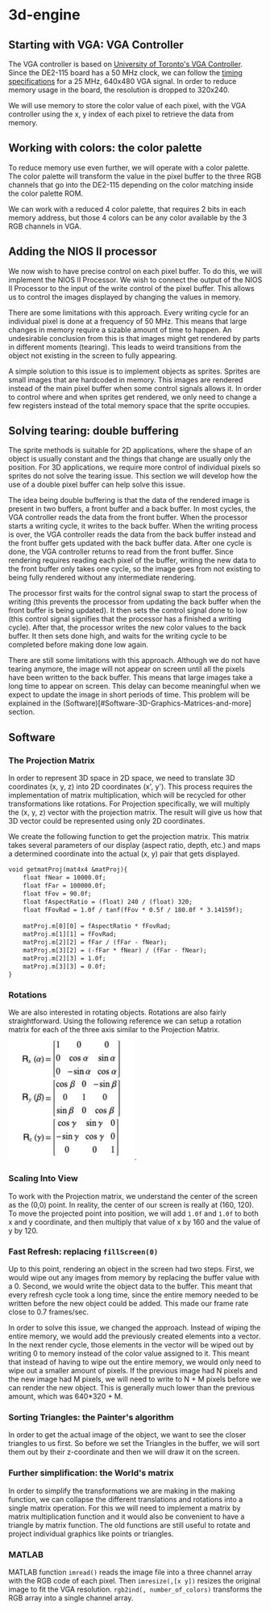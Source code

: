 # 3d-engine

## Starting with VGA: VGA Controller

The VGA controller is based on [University of Toronto's VGA Controller](https://www.eecg.utoronto.ca/~jayar/ece241_08F/vga/). Since the DE2-115 board has a 50 MHz clock, we can follow the [timing specifications](http://tinyvga.com/vga-timing/640x480@60Hz) for a 25 MHz, 640x480 VGA signal. In order to reduce memory usage in the board, the resolution is dropped to 320x240.

We will use memory to store the color value of each pixel, with the VGA controller using the x, y index of each pixel to retrieve the data from memory.

## Working with colors: the color palette

To reduce memory use even further, we will operate with a color palette. The color palette will transform the value in the pixel buffer to the three RGB channels that go into the DE2-115 depending on the color matching inside the color palette ROM.

We can work with a reduced 4 color palette, that requires 2 bits in each memory address, but those 4 colors can be any color available by the 3 RGB channels in VGA.

## Adding the NIOS II processor

We now wish to have precise control on each pixel buffer. To do this, we will implement the NIOS II Processor. We wish to connect the output of the NIOS II Processor to the input of the write control of the pixel buffer. This allows us to control the images displayed by changing the values in memory.

There are some limitations with this approach. Every writing cycle for an individual pixel is done at a frequency of 50 MHz. This means that large changes in memory require a sizable amount of time to happen. An undesirable conclusion from this is that images might get rendered by parts in different moments (tearing). This leads to weird transitions from the object not existing in the screen to fully appearing.

A simple solution to this issue is to implement objects as sprites. Sprites are small images that are hardcoded in memory. This images are rendered instead of the main pixel buffer when some control signals allows it. In order to control where and when sprites get rendered, we only need to change a few registers instead of the total memory space that the sprite occupies.

## Solving tearing: double buffering

The sprite methods is suitable for 2D applications, where the shape of an object is usually constant and the things that change are usually only the position. For 3D applications, we require more control of individual pixels so sprites do not solve the tearing issue. This section we will develop how the use of a double pixel buffer can help solve this issue.

The idea being double buffering is that the data of the rendered image is present in two buffers, a front buffer and a back buffer. In most cycles, the VGA controller reads the data from the front buffer. When the processor starts a writing cycle, it writes to the back buffer. When the writing process is over, the VGA controller reads the data from the back buffer instead and the front buffer gets updated with the back buffer data. After one cycle is done, the VGA controller returns to read from the front buffer. Since rendering requires reading each pixel of the buffer, writing the new data to the front buffer only takes one cycle, so the image goes from not existing to being fully rendered without any intermediate rendering.

The processor first waits for the control signal swap to start the process of writing (this prevents the processor from updating the back buffer when the front buffer is being updated). It then sets the control signal done to low (this control signal signifies that the processor has a finished a writing cycle). After that, the processor writes the new color values to the back buffer. It then sets done high, and waits for the writing cycle to be completed before making done low again.

There are still some limitations with this approach. Although we do not have tearing anymore, the image will not appear on screen until all the pixels have been written to the back buffer. This means that large images take a long time to appear on screen. This delay can become meaningful when we expect to update the image in short periods of time. This problem will be explained in the (Software)[#Software-3D-Graphics-Matrices-and-more] section.

## Software

### The Projection Matrix

In order to represent 3D space in 2D space, we need to translate 3D coordinates (x, y, z) into 2D coordinates (x', y'). This process requires the implementation of matrix multiplication, which will be recycled for other transformations like rotations. For Projection specifically, we will multiply the (x, y, z) vector with the projection matrix. The result will give us how that 3D vector could be represented using only 2D coordinates.

We create the following function to get the projection matrix. This matrix takes several parameters of our display (aspect ratio, depth, etc.) and maps a determined coordinate into the actual (x, y) pair that gets displayed.
```
void getmatProj(mat4x4 &matProj){
	float fNear = 10000.0f;
	float fFar = 100000.0f;
	float fFov = 90.0f;
	float fAspectRatio = (float) 240 / (float) 320;
	float fFovRad = 1.0f / tanf(fFov * 0.5f / 180.0f * 3.14159f);

	matProj.m[0][0] = fAspectRatio * fFovRad;
	matProj.m[1][1] = fFovRad;
	matProj.m[2][2] = fFar / (fFar - fNear);
	matProj.m[3][2] = (-fFar * fNear) / (fFar - fNear);
	matProj.m[2][3] = 1.0f;
	matProj.m[3][3] = 0.0f;
}
```

### Rotations

We are also interested in rotating objects. Rotations are also fairly straightforward. Using the following reference we can setup a rotation matrix for each of the three axis similar to the Projection Matrix. ![Rotation Matrix](RotationMatrix.jpg).

### Scaling Into View

To work with the Projection matrix, we understand the center of the screen as the (0,0) point. In reality, the center of our screen is really at (160, 120). To move the projected point into position, we will add `1.0f` and `1.0f` to both x and y coordinate, and then multiply that value of x by 160 and the value of y by 120.

### Fast Refresh: replacing `fillScreen(0)`

Up to this point, rendering an object in the screen had two steps. First, we would wipe out any images from memory by replacing the buffer value with a 0. Second, we would write the object data to the buffer. This meant that every refresh cycle took a long time, since the entire memory needed to be written before the new object could be added. This made our frame rate close to 0.7 frames/sec.

In order to solve this issue, we changed the approach. Instead of wiping the entire memory, we would add the previously created elements into a vector. In the next render cycle, those elements in the vector will be wiped out by writing 0 to memory instead of the color value assigned to it. This meant that instead of having to wipe out the entire memory, we would only need to wipe out a smaller amount of pixels. If the previous image had N pixels and the new image had M pixels, we will need to write to N + M pixels before we can render the new object. This is generally much lower than the previous amount, which was 640*320 + M.  

### Sorting Triangles: the Painter's algorithm

In order to get the actual image of the object, we want to see the closer triangles to us first. So before we set the Triangles in the buffer, we will sort them out by their z-coordinate and then we will draw it on the screen.

### Further simplification: the World's matrix

In order to simplify the transformations we are making in the making function, we can collapse the different translations and rotations into a single matrix operation. For this we will need to implement a matrix by matrix multiplication function and it would also be convenient to have a triangle by matrix function. The old functions are still useful to rotate and project individual graphics like points or triangles.

### MATLAB
MATLAB function `imread()` reads the image file into a three channel array with the RGB code of each pixel. Then `imresize(,[x y])` resizes the original image to fit the VGA resolution. `rgb2ind(, number_of_colors)` transforms the RGB array into a single channel array.
